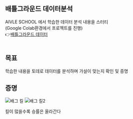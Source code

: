 ## 배틀그라운드 데이터분석
AIVLE SCHOOL 에서 학습한 데이터 분석 내용을 스터티</br>
(Google Colab환경에서 프로젝트를 진행)</br>
👉[배틀그라운드 데이터](https://drive.google.com/file/d/1hHE5kjZYQ7vWHk-ZbeAfN70aHOIGpv2x/view?usp=drive_link)
</br><br>
## 목표
학습한 내용을 토데로 데이터를 분석하며 가설이 맞는지 확인 및 증명</br>


## 증명
![배그 킬](https://github.com/junseok123/STUDY/assets/57626712/96eb96f9-5c47-4ffd-b417-881adb3a2938)
![배그 킬2](https://github.com/junseok123/STUDY/assets/57626712/9767cd6e-9df4-4939-91b7-bdd47f8dcbcd)

킬이 많을수록 승률은 올라간다
